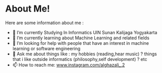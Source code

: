 # About Me!




Here are some information about me : 

- 🔭 I’m currently Studying In Informatics UIN Sunan Kalijaga Yogyakarta
- 🌱 I’m currently learning about Machine Learning and related fields
- 🤔 I’m looking for help with people that have an interest in machine learning or software engineering
- 💬 Ask me about things like : my hobbies (reading,hear music) ? things that i like outside informatics (philosophy,self development) ? etc
- 📫 How to reach me: www.instagram.com/alghazali_.2

